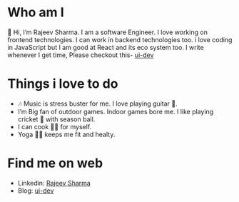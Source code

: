  # Who am I 
 
 👋 Hi, I’m Rajeev Sharma. 
 I am a software Engineer. I love working on frontend technologies. I can work in backend technologies too. i love coding in JavaScript but
 I am good at React and its eco system too. I write whenever I get time, Please checkout this- <a href="https://www.ui-dev.in/" target="_blank">ui-dev</a>
 
# Things i love to do

- 🎶 Music is stress buster for me. I love playing guitar 🎸.
- I’m Big fan of outdoor games. Indoor games bore me. I like playing cricket 🏏 with season ball.
- I can  cook 👨‍🍳 for myself.
- Yoga 🧘‍♂️ keeps me fit and healty.

# Find me on web

- Linkedin: <a href="https://www.linkedin.com/in/rajeev-sharma-0171242b/" target="_blank"> Rajeev Sharma </a>
- Blog: <a href="https://www.ui-dev.in/" target="_blank">ui-dev</a>

<!---
talk2rajeev/talk2rajeev is a ✨ special ✨ repository because its `README.md` (this file) appears on your GitHub profile.
You can click the Preview link to take a look at your changes.
--->
